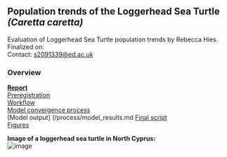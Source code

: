 ## Population trends of the Loggerhead Sea Turtle *(Caretta caretta)*

Evaluation of Loggerhead Sea Turtle population trends by Rebecca Hies.    
Finalized on:    
Contact: s2091339@ed.ac.uk    

### Overview   
**[Report](/results/final_results.md)**    
[Preregistration](/preregistration/preregistration_sea_turtle.md)    
[Workflow](/process/workflow.pdf)   
[Model convergence process](/process/issues.md)   
[Model output] (/process/model_results.md
[Final script](/script/final_script_RH.R)       
[Figures](/script/figures)   


**Image of a loggerhead sea turtle in North Cyprus:**   
![image](https://user-images.githubusercontent.com/114161047/202181743-f694b5b0-86ff-485b-8715-4675dcf32edc.png)



